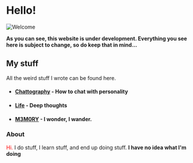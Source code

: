 Hello!
========
![Welcome](https://images.pexels.com/photos/271639/pexels-photo-271639.jpeg?cs=srgb&dl=bedroom-door-entrance-271639.jpg&fm=jpg)

**As you can see, this website is under development. Everything you see here is subject to change, so do keep that in mind...**

My stuff
---------
All the weird stuff I wrote can be found here.

- #### [Chattography](posts/chattography) - How to chat with personality
- #### [Life](posts/life) - Deep thoughts
- #### [M3M0RY](posts/memory) - I wonder, I wander.


### About

<span style="color:red">Hi.</span> I do stuff, I learn stuff, and end up doing stuff. **I have no idea what I'm doing**